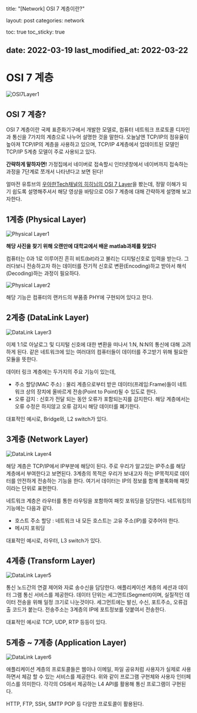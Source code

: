 title:  "[Network] OSI 7 계층이란?"

layout: post
categories: network

toc: true
toc_sticky: true

date: 2022-03-19
last_modified_at: 2022-03-22
---

# OSI 7 계층


![OSI7Layer1]({{site.url}}/public/image/2022/2022-03-19/OSI7Layer1.PNG)

## OSI 7 계층?

OSI 7 계층이란 국제 표준화기구에서 개발한 모델로, 컴퓨터 네트워크 프로토콜 디자인과 통신을 7가지의 계층으로 나누어 설명한 것을 말한다.
오늘날엔 TCP/IP의 점유율이 높아져 TCP/IP의 계층을 사용하고 있으며, TCP/IP 4계층에서 업데이트된 모델인 TCP/IP 5계층 모델이 주로 사용되고 있다.

**간략하게 말하자면!** 가정집에서 네이버로 접속할시 인터넷창에서 네이버까지 접속하는 과정을 7단계로 쪼개서 나타낸다고 보면 된다!

얼마전 유튜브의 [우아한Tech채널의 히히님의 OSI 7 Layer](https://www.youtube.com/watch?v=1pfTxp25MA8&ab_channel=%EC%9A%B0%EC%95%84%ED%95%9CTech)을 봤는데, 정말 이해가 되기 쉽도록 설명해주셔서
해당 영상을 바탕으로 OSI 7 계층에 대해 간략하게 설명해 보고자한다.

## 1계층 (Physical Layer)

![Physical Layer1]({{site.url}}/public/image/2022/2022-03-19/OSI1.PNG)

__해당 사진을 찾기 위해 오랜만에 대학교에서 배운 matlab과제를 찾았다__

컴퓨터는 0과 1로 이루어진 흔히 비트(bit)라고 불리는 디지털신호로 입력을 받는다.
그러다보니 전송하고자 하는 데이터를 전기적 신호로 변환(Encoding)하고 받아서 해석(Decoding)하는 과정이 필요하다.

![Physical Layer2]({{site.url}}/public/image/2022/2022-03-19/OSI2.PNG)

해당 기능은 컴퓨터의 랜카드의 부품중 PHY에 구현되어 있다고 한다.

## 2계층 (DataLink Layer)

![DataLink Layer3]({{site.url}}/public/image/2022/2022-03-19/OSI3.PNG)

이제 1:1로 아날로그 및 디지털 신호에 대한 변환을 떠나서 1:N, N:N의 통신에 대해 고려하게 된다.
같은 네트워크에 있는 여러대의 컴퓨터들이 데이터를 주고받기 위해 필요한 모듈을 뜻한다.

데이터 링크 계층에는 두가지의 주요 기능이 있는데,

- 주소 할당(MAC 주소) : 물리 계층으로부터 받은 데이터(프레임:Frame)들이 네트워크 상의 장치에 올바르게 전송(Point to Point)될 수 있도로 한다.
- 오류 감지 : 신호가 전달 되는 동안 오류가 포함되는지를 감지한다. 해당 계층에서는 오류 수정은 하지않고 오류 감지시 해당 데이터를 폐기한다.

대표적인 예시로, Bridge와, L2 switch가 있다.

## 3계층 (Network Layer)

![DataLink Layer4]({{site.url}}/public/image/2022/2022-03-19/OSI4.PNG)

해당 계층은 TCP/IP에서 IP부분에 해당이 된다. 주로 우리가 알고있는 IP주소를 해당 계층에서 부여한다고 보면된다.
3계층의 목적은 우리가 보내고자 하는 IP목적지로 데이터를 안전하게 전송하는 기능을 한다.
여기서 데이터는 IP의 정보를 함께 블록화해 패킷이라는 단위로 표현한다.

네트워크 계층은 라우터를 통한 라우팅을 포함하여 패킷 포워딩을 담당한다.
네트워킹의 기능에는 다음과 같다.

- 호스트 주소 할당 : 네트워크 내 모든 호스트는 고유 주소(IP)를 갖추어야 한다.
- 메시지 포워딩

대표적인 예시로, 라우터, L3 switch가 있다.

## 4계층 (Transform Layer)

![DataLink Layer5]({{site.url}}/public/image/2022/2022-03-19/OSI5.PNG)

통신 노드간의 연결 제어와 자료 송수신을 담당한다.
애플리케이션 계층의 세션과 데이터 그램 통신 서비스를 제공한다.
데이터 단위는 세그먼트(Segment)이며, 실질적인 데이터 전송을 위해 일정 크기로 나눈것이다.
세그먼트에는 발신, 수신, 포트주소, 오류검출 코드가 붙는다.
전송주소는 3계층의 IP에 포트정보를 덧붙여서 전송한다.

대표적인 예시로 TCP, UDP, RTP 등등이 있다.

## 5계층 ~ 7계층 (Application Layer)

![DataLink Layer6]({{site.url}}/public/image/2022/2022-03-19/OSI6.PNG)

애플리케이션 계층의 프로토콜들은 웹이나 이메일, 파일 공유처럼 사용자가 실제로 사용하면서 체감 할 수 있는 서비스를 제공한다.
위와 같이 프로그램 구현체와 사용자 인터페이스를 의미한다.
각각의 OS에서 제공하는 L4 API를 활용해 통신 프로그램이 구현된다.

HTTP, FTP, SSH, SMTP POP 등 다양한 프로토콜이 활용된다.












